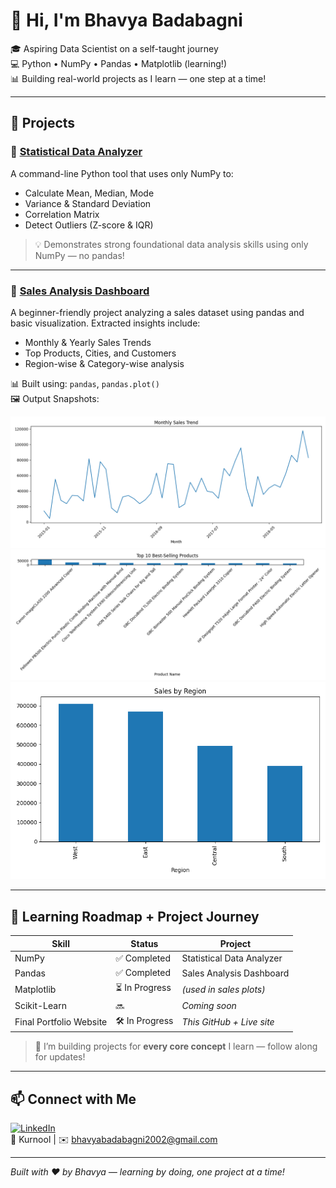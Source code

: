 # 👋 Hi, I'm Bhavya Badabagni

🎓 Aspiring Data Scientist on a self-taught journey  
💻 Python • NumPy • Pandas • Matplotlib (learning!)  
📊 Building real-world projects as I learn — one step at a time!

---

## 📌 Projects

### 🔹 [Statistical Data Analyzer](https://github.com/bhavyaasekhar/statistical-data-analyzer)
A command-line Python tool that uses only NumPy to:
- Calculate Mean, Median, Mode
- Variance & Standard Deviation
- Correlation Matrix
- Detect Outliers (Z-score & IQR)

> 💡 Demonstrates strong foundational data analysis skills using only NumPy — no pandas!

---

### 🔹 [Sales Analysis Dashboard](https://github.com/bhavyaasekhar/sales_analysis_dashboard)
A beginner-friendly project analyzing a sales dataset using pandas and basic visualization. Extracted insights include:
- Monthly & Yearly Sales Trends  
- Top Products, Cities, and Customers  
- Region-wise & Category-wise analysis  

📊 Built using: `pandas`, `pandas.plot()`  
🖼️ Output Snapshots:

![Monthly Sales](https://github.com/bhavyaasekhar/sales_analysis_dashboard/blob/main/images/Figure_1.png)
![Top Products](https://github.com/bhavyaasekhar/sales_analysis_dashboard/blob/main/images/Figure_2.png)
![Sales by Region](https://github.com/bhavyaasekhar/sales_analysis_dashboard/blob/main/images/Figure_3.png)

---

## 🧭 Learning Roadmap + Project Journey

| Skill          | Status           | Project                         |
|----------------|------------------|----------------------------------|
| NumPy          | ✅ Completed      | Statistical Data Analyzer       |
| Pandas         | ✅ Completed      | Sales Analysis Dashboard        |
| Matplotlib     | ⏳ In Progress    | *(used in sales plots)*         |
| Scikit-Learn   | 🔜                | *Coming soon*                   |
| Final Portfolio Website | 🛠️ In Progress | *This GitHub + Live site*  |

> 🚀 I’m building projects for **every core concept** I learn — follow along for updates!

---

## 📫 Connect with Me

[![LinkedIn](https://img.shields.io/badge/LinkedIn-blue?logo=linkedin)](https://linkedin.com/in/bhavya-badabagni-437b2b228)  
📍 Kurnool | ✉️ bhavyabadabagni2002@gmail.com

---

*Built with ❤️ by Bhavya — learning by doing, one project at a time!*
